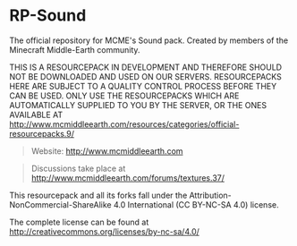 # RP-Sound
The official repository for MCME's Sound pack.
Created by members of the Minecraft Middle-Earth community.

THIS IS A RESOURCEPACK IN DEVELOPMENT AND THEREFORE SHOULD NOT BE DOWNLOADED AND USED ON OUR SERVERS.
RESOURCEPACKS HERE ARE SUBJECT TO A QUALITY CONTROL PROCESS BEFORE THEY CAN BE USED.
ONLY USE THE RESOURCEPACKS WHICH ARE AUTOMATICALLY SUPPLIED TO YOU BY THE SERVER, OR THE ONES
AVAILABLE AT http://www.mcmiddleearth.com/resources/categories/official-resourcepacks.9/

>Website: http://www.mcmiddleearth.com

>Discussions take place at http://www.mcmiddleearth.com/forums/textures.37/

This resourcepack and all its forks fall under the Attribution-NonCommercial-ShareAlike 4.0 International (CC BY-NC-SA 4.0) license.

The complete license can be found at http://creativecommons.org/licenses/by-nc-sa/4.0/
